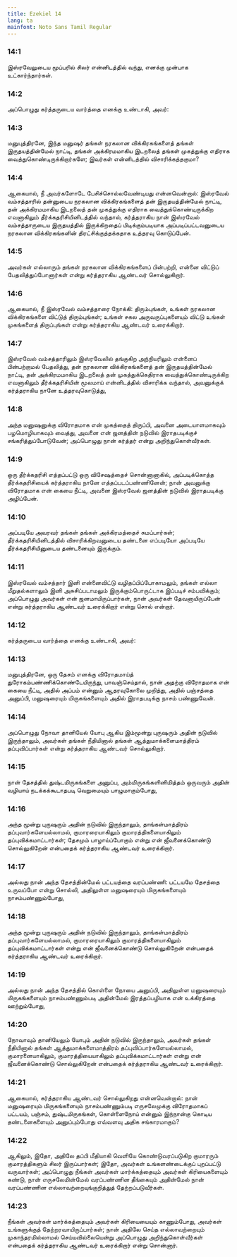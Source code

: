 ```yaml
---
title: Ezekiel 14
lang: ta
mainfont: Noto Sans Tamil Regular
---
```


###  14:1

இஸ்ரவேலுடைய மூப்பரில் சிலர் என்னிடத்தில் வந்து, எனக்கு முன்பாக உட்கார்ந்தார்கள்.

###  14:2

அப்பொழுது கர்த்தருடைய வார்த்தை எனக்கு உண்டாகி, அவர்:

###  14:3

மனுபுத்திரனே, இந்த மனுஷர் தங்கள் நரகலான விக்கிரகங்களைத் தங்கள் இருதயத்தின்மேல் நாட்டி, தங்கள் அக்கிரமமாகிய இடறலைத் தங்கள் முகத்துக்கு எதிராக வைத்துகொண்டிருக்கிறார்களே; இவர்கள் என்னிடத்தில் விசாரிக்கத்தகுமா?

###  14:4

ஆகையால், நீ அவர்களோடே பேசிச்சொல்லவேண்டியது என்னவென்றால்: இஸ்ரவேல் வம்சத்தாரில் தன்னுடைய நரகலான விக்கிரகங்களைத் தன் இருதயத்தின்மேல் நாட்டி, தன் அக்கிரமமாகிய இடறலைத் தன் முகத்துக்கு எதிராக வைத்துக்கொண்டிருக்கிற எவனாகிலும் தீர்க்கதரிசியினிடத்தில் வந்தால், கர்த்தராகிய நான் இஸ்ரவேல் வம்சத்தாருடைய இருதயத்தில் இருக்கிறதைப் பிடிக்கும்படியாக அப்படிப்பட்டவனுடைய நரகலான விக்கிரகங்களின் திரட்சிக்குத்தக்கதாக உத்தரவு கொடுப்பேன்.

###  14:5

அவர்கள் எல்லாரும் தங்கள் நரகலான விக்கிரகங்களைப் பின்பற்றி, என்னை விட்டுப் பேதலித்துப்போனார்கள் என்று கர்த்தராகிய ஆண்டவர் சொல்லுகிறார்.

###  14:6

ஆகையால், நீ இஸ்ரவேல் வம்சத்தாரை நோக்கி: திரும்புங்கள், உங்கள் நரகலான விக்கிரகங்களை விட்டுத் திரும்புங்கள்; உங்கள் சகல அருவருப்புகளையும் விட்டு உங்கள் முகங்களைத் திருப்புங்கள் என்று கர்த்தராகிய ஆண்டவர் உரைக்கிறார்.

###  14:7

இஸ்ரவேல் வம்சத்தாரிலும் இஸ்ரவேலில் தங்குகிற அந்நியரிலும் என்னைப் பின்பற்றாமல் பேதலித்து, தன் நரகலான விக்கிரகங்களைத் தன் இருதயத்தின்மேல் நாட்டி, தன் அக்கிரமமாகிய இடறலைத் தன் முகத்துக்கெதிராக வைத்துக்கொண்டிருக்கிற எவனாகிலும் தீர்க்கதரிசியின் மூலமாய் என்னிடத்தில் விசாரிக்க வந்தால், அவனுக்குக் கர்த்தராகிய நானே உத்தரவுகொடுத்து,

###  14:8

அந்த மனுஷனுக்கு விரோதமாக என் முகத்தைத் திருப்பி, அவனை அடையாளமாகவும் பழமொழியாகவும் வைத்து, அவனை என் ஜனத்தின் நடுவில் இராதபடிக்குச் சங்கரித்துப்போடுவேன்; அப்பொழுது நான் கர்த்தர் என்று அறிந்துகொள்வீர்கள்.

###  14:9

ஒரு தீர்க்கதரிசி எத்தப்பட்டு ஒரு விசேஷத்தைச் சொன்னானாகில், அப்படிக்கொத்த தீர்க்கதரிசியைக் கர்த்தராகிய நானே எத்தப்படப்பண்ணினேன்; நான் அவனுக்கு விரோதமாக என் கையை நீட்டி, அவனை இஸ்ரவேல் ஜனத்தின் நடுவில் இராதபடிக்கு அழிப்பேன்.

###  14:10

அப்படியே அவரவர் தங்கள் தங்கள் அக்கிரமத்தைச் சுமப்பார்கள்; தீர்க்கதரிசியினிடத்தில் விசாரிக்கிறவனுடைய தண்டனை எப்படியோ அப்படியே தீர்க்கதரிசியினுடைய தண்டனையும் இருக்கும்.

###  14:11

இஸ்ரவேல் வம்சத்தார் இனி என்னைவிட்டு வழிதப்பிப்போகாமலும், தங்கள் எல்லா மீறுதல்களாலும் இனி அசுசிப்படாமலும் இருக்கும்பொருட்டாக இப்படிச் சம்பவிக்கும்; அப்பொழுது அவர்கள் என் ஜனமாயிருப்பார்கள், நான் அவர்கள் தேவனாயிருப்பேன் என்று கர்த்தராகிய ஆண்டவர் உரைக்கிறார் என்று சொல் என்றார்.

###  14:12

கர்த்தருடைய வார்த்தை எனக்கு உண்டாகி, அவர்:

###  14:13

மனுபுத்திரனே, ஒரு தேசம் எனக்கு விரோதமாய்த் துரோகம்பண்ணிக்கொண்டேயிருந்து, பாவஞ்செய்தால், நான் அதற்கு விரோதமாக என் கையை நீட்டி, அதில் அப்பம் என்னும் ஆதரவுகோலை முறித்து, அதில் பஞ்சத்தை அனுப்பி, மனுஷரையும் மிருகங்களையும் அதில் இராதபடிக்கு நாசம் பண்ணுவேன்.

###  14:14

அப்பொழுது நோவா தானியேல் யோபு ஆகிய இம்மூன்று புருஷரும் அதின் நடுவில் இருந்தாலும், அவர்கள் தங்கள் நீதியினால் தங்கள் ஆத்துமாக்களைமாத்திரம் தப்புவிப்பார்கள் என்று கர்த்தராகிய ஆண்டவர் சொல்லுகிறார்.

###  14:15

நான் தேசத்தில் துஷ்டமிருகங்களை அனுப்ப, அம்மிருகங்களினிமித்தம் ஒருவரும் அதின் வழியாய் நடக்கக்கூடாதபடி வெறுமையும் பாழுமாகும்போது,

###  14:16

அந்த மூன்று புருஷரும் அதின் நடுவில் இருந்தாலும், தாங்கள்மாத்திரம் தப்புவார்களேயல்லாமல், குமாரரையாகிலும் குமாரத்திகளையாகிலும் தப்புவிக்கமாட்டார்கள்; தேசமும் பாழாய்ப்போகும் என்று என் ஜீவனைக்கொண்டு சொல்லுகிறேன் என்பதைக் கர்த்தராகிய ஆண்டவர் உரைக்கிறார்.

###  14:17

அல்லது நான் அந்த தேசத்தின்மேல் பட்டயத்தை வரப்பண்ணி: பட்டயமே தேசத்தை உருவப்போ என்று சொல்லி, அதிலுள்ள மனுஷரையும் மிருகங்களையும் நாசம்பண்ணும்போது,

###  14:18

அந்த மூன்று புருஷரும் அதின் நடுவில் இருந்தாலும், தாங்கள்மாத்திரம் தப்புவார்களேயல்லாமல், குமாரரையாகிலும் குமாரத்திகளையாகிலும் தப்புவிக்கமாட்டார்கள் என்று என் ஜீவனைக்கொண்டு சொல்லுகிறேன் என்பதைக் கர்த்தராகிய ஆண்டவர் உரைக்கிறார்.

###  14:19

அல்லது நான் அந்த தேசத்தில் கொள்ளை நோயை அனுப்பி, அதிலுள்ள மனுஷரையும் மிருகங்களையும் நாசம்பண்ணும்படி அதின்மேல் இரத்தப்பழியாக என் உக்கிரத்தை ஊற்றும்போது,

###  14:20

நோவாவும் தானியேலும் யோபும் அதின் நடுவில் இருந்தாலும், அவர்கள் தங்கள் நீதியினால் தங்கள் ஆத்துமாக்களைமாத்திரம் தப்புவிப்பார்களேயல்லாமல், குமாரனையாகிலும், குமாரத்தியையாகிலும் தப்புவிக்கமாட்டார்கள் என்று என் ஜீவனைக்கொண்டு சொல்லுகிறேன் என்பதைக் கர்த்தராகிய ஆண்டவர் உரைக்கிறார்.

###  14:21

ஆகையால், கர்த்தராகிய ஆண்டவர் சொல்லுகிறது என்னவென்றால்: நான் மனுஷரையும் மிருகங்களையும் நாசம்பண்ணும்படி எருசலேமுக்கு விரோதமாகப் பட்டயம், பஞ்சம், துஷ்டமிருகங்கள், கொள்ளைநோய் என்னும் இந்நான்கு கொடிய தண்டனைகளையும் அனுப்பும்போது எவ்வளவு அதிக சங்காரமாகும்?

###  14:22

ஆகிலும், இதோ, அதிலே தப்பி மீதியாகி வெளியே கொண்டுவரப்படுகிற குமாரரும் குமாரத்திகளும் சிலர் இருப்பார்கள்; இதோ, அவர்கள் உங்களண்டைக்குப் புறப்பட்டு வருவார்கள்; அப்பொழுது நீங்கள் அவர்கள் மார்க்கத்தையும் அவர்கள் கிரியைகளையும் கண்டு, நான் எருசலேமின்மேல் வரப்பண்ணின தீங்கையும் அதின்மேல் நான் வரப்பண்ணின எல்லாவற்றையுங்குறித்துத் தேற்றப்படுவீர்கள்.

###  14:23

நீங்கள் அவர்கள் மார்க்கத்தையும் அவர்கள் கிரியையையும் காணும்போது, அவர்கள் உங்களுக்குத் தேற்றரவாயிருப்பார்கள்; நான் அதிலே செய்த எல்லாவற்றையும் முகாந்தரமில்லாமல் செய்யவில்லையென்று அப்பொழுது அறிந்துகொள்வீர்கள் என்பதைக் கர்த்தராகிய ஆண்டவர் உரைக்கிறார் என்று சொன்னார்.

